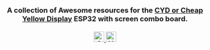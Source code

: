 <h3 align="center">
  A collection of Awesome resources for the <a href="https://flipperzero.one">CYD or Cheap Yellow Display</a> ESP32 with screen combo board.<br><br>
  <a href="#">
    <img src="https://img.shields.io/badge/CYD-ESP32?style=plastic&logo=esp32&logoColor=yellow&label=ESP32&labelColor=blue&color=white&cacheSeconds=60" alt="CYD" height=24>
	<img src="https://img.shields.io/badge/Everything-Hack?style=plastic&logo=arduino&logoColor=green&label=Hack&labelColor=blue&color=white&cacheSeconds=60
" alt="HackItAll" height=24>
	</a>
</h3>